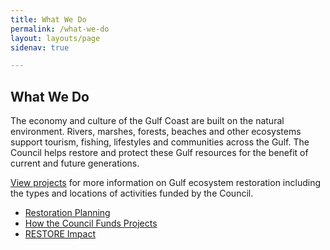 ```yaml
---
title: What We Do
permalink: /what-we-do
layout: layouts/page
sidenav: true

---
```

## What We Do

The economy and culture of the Gulf Coast are built on the natural environment. Rivers, marshes, forests, beaches and other ecosystems support tourism, fishing, lifestyles and communities across the Gulf. The Council helps restore and protect these Gulf resources for the benefit of current and future generations. 

[View projects](https://experience.arcgis.com/experience/5552d321b5ad4f67b7fe8d23cbc24676) for more information on Gulf ecosystem restoration including the types and locations of activities funded by the Council.

*   [Restoration Planning](/comprehensive-plan)
*   [How the Council Funds Projects](/how-council-funds-projects)
*   [RESTORE Impact](/restore-projects)